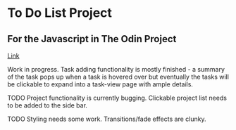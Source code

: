 # To Do List Project
## For the Javascript in The Odin Project
[Link](https://www.theodinproject.com/lessons/node-path-javascript-todo-list)

Work in progress. Task adding functionality is mostly finished - a summary of the task pops up when a task is hovered over but eventually the tasks will be clickable to expand into a task-view page with ample details.

TODO Project functionality is currently bugging. Clickable project list needs to be added to the side bar.

TODO Styling needs some work. Transitions/fade effects are clunky.
